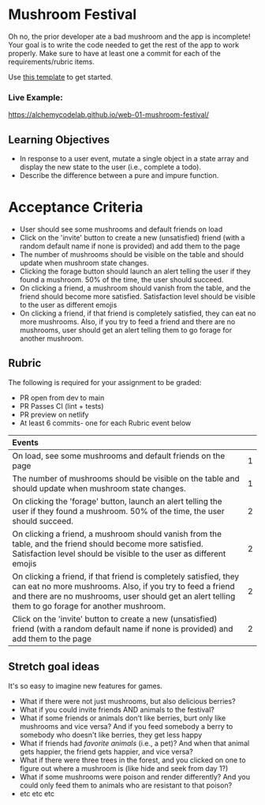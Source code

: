# Mushroom Festival

Oh no, the prior developer ate a bad mushroom and the app is incomplete! Your goal is to write the code needed to get the rest of the app to work properly. Make sure to have at least one a commit for each of the requirements/rubric items.

Use [this template](https://github.com/alchemycodelab/half-baked-web-01-mushroom-festival) to get started.

### Live Example:

https://alchemycodelab.github.io/web-01-mushroom-festival/

## Learning Objectives

-   In response to a user event, mutate a single object in a state array and display the new state to the user (i.e., complete a todo).
-   Describe the difference between a pure and impure function.

# Acceptance Criteria

-   User should see some mushrooms and default friends on load
-   Click on the 'invite' button to create a new (unsatisfied) friend (with a random default name if none is provided) and add them to the page
-   The number of mushrooms should be visible on the table and should update when mushroom state changes.
-   Clicking the forage button should launch an alert telling the user if they found a mushroom. 50% of the time, the user should succeed.
-   On clicking a friend, a mushroom should vanish from the table, and the friend should become more satisfied. Satisfaction level should be visible to the user as different emojis
-   On clicking a friend, if that friend is completely satisfied, they can eat no more mushrooms. Also, if you try to feed a friend and there are no mushrooms, user should get an alert telling them to go forage for another mushroom.

## Rubric

The following is required for your assignment to be graded:

-   PR open from dev to main
-   PR Passes CI (lint + tests)
-   PR preview on netlify
-   At least 6 commits- one for each Rubric event below

| Events                                                                                                                                                                                                                               |     |
| :----------------------------------------------------------------------------------------------------------------------------------------------------------------------------------------------------------------------------------- | --: |
| On load, see some mushrooms and default friends on the page                                                                                                                                                                          |   1 |
| The number of mushrooms should be visible on the table and should update when mushroom state changes.                                                                                                                                |   1 |
| On clicking the 'forage' button, launch an alert telling the user if they found a mushroom. 50% of the time, the user should succeed.                                                                                                |   2 |
| On clicking a friend, a mushroom should vanish from the table, and the friend should become more satisfied. Satisfaction level should be visible to the user as different emojis                                                     |   2 |
| On clicking a friend, if that friend is completely satisfied, they can eat no more mushrooms. Also, if you try to feed a friend and there are no mushrooms, user should get an alert telling them to go forage for another mushroom. |   2 |
| Click on the 'invite' button to create a new (unsatisfied) friend (with a random default name if none is provided) and add them to the page                                                                                          |   2 |

## Stretch goal ideas

It's so easy to imagine new features for games.

-   What if there were not just mushrooms, but also delicious berries?
-   What if you could invite friends AND animals to the festival?
-   What if some friends or animals don't like berries, burt only like mushrooms and vice versa? And if you feed somebody a berry to somebody who doesn't like berries, they get less happy
-   What if friends had _favorite animals_ (i.e., a pet)? And when that animal gets happier, the friend gets happier, and vice versa?
-   What if there were three trees in the forest, and you clicked on one to figure out where a mushroom is (like hide and seek from day 1?)
-   What if some mushrooms were poison and render differently? And you could only feed them to animals who are resistant to that poison?
-   etc etc etc

<!-- all systems are a go -->
